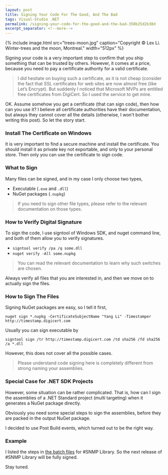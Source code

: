 ```yaml
---
layout: post
title: Signing Your Code For The Good, And The Bad
tags: Visual-Studio .NET
permalink: /signing-your-code-for-the-good-and-the-bad-350b25d2b38d
excerpt_separator: <!--more-->
---
```

{% include image.html
src="trees-moon.jpg" caption="Copyright © Lex Li. Winter-trees and the moon, Montreal." width="512px" %}

Signing your code is a very important step to confirm that you ship something that can be trusted by others. However, it comes at a price, because you need to pay a certificate authority for a valid certificate.

> I did hesitate on buying such a certificate, as it is not cheap (consider the fact that SSL certificates for web sites are now almost free (like Let’s Encrypt). But suddenly I noticed that Microsoft MVPs are entitled free certificates from DigiCert. So I used the service to get mine.

OK. Assume somehow you get a certificate (that can sign code), then how can you use it? I believe all certificate authorities have their documentation, but always they cannot cover all the details (otherwise, I won't bother writing this post). So let the story start.
<!--more-->

### Install The Certificate on Windows

It is very important to find a secure machine and install the certificate. You should install it as private key not exportable, and only to your personal store. Then only you can use the certificate to sign code.

### What to Sign

Many files can be signed, and in my case I only choose two types,

* Executable (`.exe` and `.dll`)
* NuGet packages (`.nupkg`)

> If you need to sign other file types, please refer to the relevant documentation on those types.

### How to Verify Digital Signature

To sign the code, I use signtool of Windows SDK, and nuget command line, and both of them allow you to verify signatures.

* `signtool verify /pa /q some.dll`
* `nuget verify -All some.nupkg`

> You can read the relevant documentation to learn why such switches are chosen.

Always verify all files that you are interested in, and then we move on to actually sign the files.

### How to Sign The Files

Signing NuGet packages are easy, so I tell it first,

``` batch
nuget sign *.nupkg -CertificateSubjectName "Yang Li" -Timestamper http://timestamp.digicert.com
```

Usually you can sign executable by

``` batch
signtool sign /tr http://timestamp.digicert.com /td sha256 /fd sha256 /a *.dll
```

However, this does not cover all the possible cases.

> Please understand code signing here is completely different from strong naming your assemblies.

### Special Case for .NET SDK Projects

However, some situation can be rather complicated. That is, how can I sign the assemblies of a .NET Standard project (multi targeting) when it generates a NuGet package directly.

Obviously you need some special steps to sign the assemblies, before they are packed in the output NuGet package.

I decided to use Post Build events, which turned out to be the right way.

### Example

I listed the steps in [the batch files](https://github.com/lextm/sharpsnmplib/blob/master/dist.nuget.bat) for #SNMP Library. So the next release of #SNMP Library will be fully signed.

Stay tuned.
